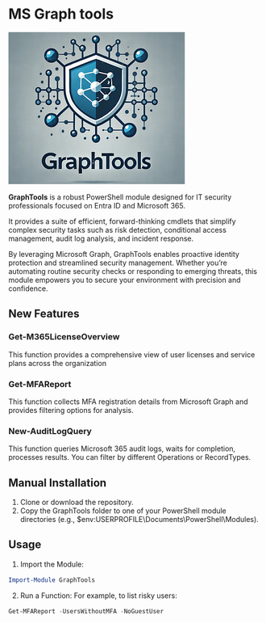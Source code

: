 # MS Graph tools

![GraphTools](image.png)

**GraphTools** is a robust PowerShell module designed for IT security professionals focused on Entra ID and Microsoft 365.

It provides a suite of efficient, forward-thinking cmdlets that simplify complex security tasks such as risk detection, conditional access management, audit log analysis, and incident response.

By leveraging Microsoft Graph, GraphTools enables proactive identity protection and streamlined security management. Whether you’re automating routine security checks or responding to emerging threats, this module empowers you to secure your environment with precision and confidence.

## New Features

### Get-M365LicenseOverview

This function provides a comprehensive view of user licenses and service plans across the organization

### Get-MFAReport

This function collects MFA registration details from Microsoft Graph and provides filtering options for analysis.

### New-AuditLogQuery

This function queries Microsoft 365 audit logs, waits for completion, processes results. You can filter by different Operations or RecordTypes.

## Manual Installation

1. Clone or download the repository.
2. Copy the GraphTools folder to one of your PowerShell module directories (e.g., $env:USERPROFILE\Documents\PowerShell\Modules).

## Usage

1. Import the Module:

```powershell
Import-Module GraphTools
```

2. Run a Function: For example, to list risky users:

```powershell
Get-MFAReport -UsersWithoutMFA -NoGuestUser
```
